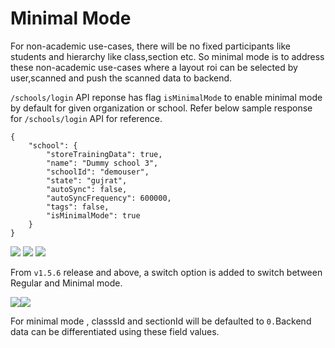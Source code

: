 # Minimal Mode

For non-academic use-cases, there will be no fixed participants like students and hierarchy like class,section etc. So minimal mode is to address these non-academic use-cases where a layout roi can be selected by user,scanned and push the scanned data to backend.

`/schools/login` API reponse has flag `isMinimalMode` to enable minimal mode by default for given organization or school. Refer below sample response for `/schools/login` API for reference.

```
{
    "school": {
        "storeTrainingData": true,
        "name": "Dummy school 3",
        "schoolId": "demouser",
        "state": "gujrat",
        "autoSync": false,
        "autoSyncFrequency": 600000,
        "tags": false,
        "isMinimalMode": true
    }
}
```

![](<../../.gitbook/assets/image (4).png>) ![](<../../.gitbook/assets/image (8).png>) ![](<../../.gitbook/assets/image (1) (1).png>)&#x20;

From `v1.5.6` release and above, a switch option is added to switch between Regular and Minimal mode.&#x20;

![](<../../.gitbook/assets/image (5) (1).png>)![](<../../.gitbook/assets/image (3) (1).png>)

For minimal mode , classsId and sectionId will be defaulted to `0.`Backend data can be differentiated using these field values.
